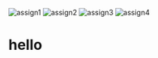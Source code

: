 ![assign1](https://user-images.githubusercontent.com/89926787/131712124-38a480b5-5a8f-4472-8b73-b4ad11ae347b.jpg)
![assign2](https://user-images.githubusercontent.com/89926787/131712151-9af7cc8c-a2dd-41ae-ac05-11ce77c55257.jpg)
![assign3](https://user-images.githubusercontent.com/89926787/131712384-4b7778b6-9800-4d14-9675-780c71aab8da.jpg)
![assign4](https://user-images.githubusercontent.com/89926787/131712413-e7e2a499-c19f-4d35-bca2-fd5441085e39.jpg)
# hello
